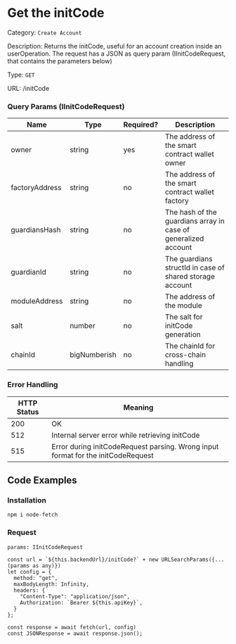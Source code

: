 # Get the initCode

Category: `Create Account`

Description: Returns the initCode, useful for an account creation inside an userOperation. The request has a JSON as query param (IInitCodeRequest, that contains the parameters below)

Type: `GET`

URL: /initCode

### Query Params (IInitCodeRequest)

| Name | Type | Required? | Description |
| --- | --- | --- | --- |
| owner | string | yes | The address of the smart contract wallet owner |
| factoryAddress | string | no | The address of the smart contract wallet factory |
| guardiansHash | string | no | The hash of the guardians array in case of generalized account |
| guardianId | string | no | The guardians structId in case of shared storage account |
| moduleAddress | string | no | The address of the module |
| salt | number | no | The salt for initCode generation |
| chainId | bigNumberish | no | The chainId for cross-chain handling |

### Error Handling

| HTTP Status | Meaning |
| --- | --- |
| 200 | OK |
| 512 | Internal server error while retrieving initCode |
| 515 | Error during initCodeRequest parsing. Wrong input format for the initCodeRequest |

## Code Examples

### Installation

```tsx
npm i node-fetch
```

### Request

```tsx
params: IInitCodeRequest

const url = `${this.backendUrl}/initCode?` + new URLSearchParams({...(params as any)})
let config = {
  method: "get",
  maxBodyLength: Infinity,
  headers: {
    "Content-Type": "application/json",
    Authorization: `Bearer ${this.apiKey}`,
  }
};

const response = await fetch(url, config)
const JSONResponse = await response.json();

```